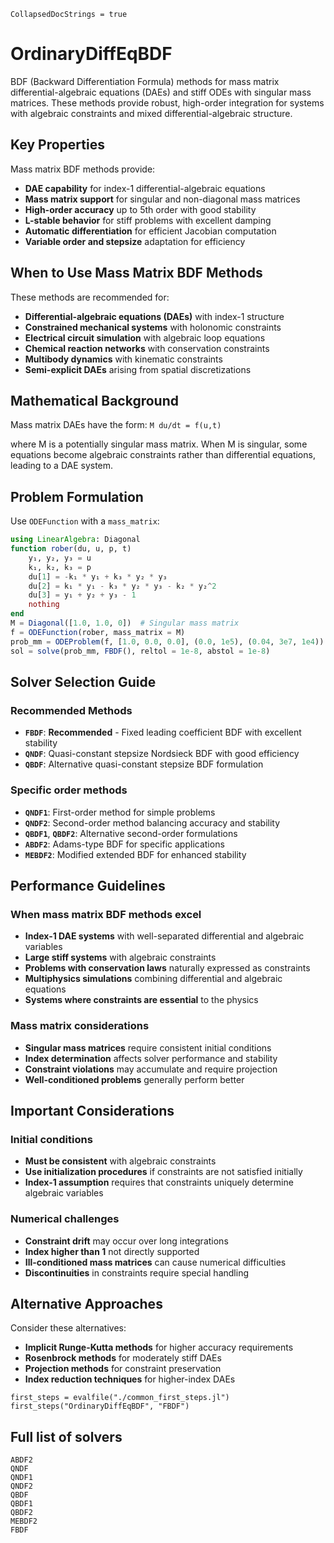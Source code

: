 ```@meta
CollapsedDocStrings = true
```

# OrdinaryDiffEqBDF

BDF (Backward Differentiation Formula) methods for mass matrix differential-algebraic equations (DAEs) and stiff ODEs with singular mass matrices. These methods provide robust, high-order integration for systems with algebraic constraints and mixed differential-algebraic structure.

## Key Properties

Mass matrix BDF methods provide:

  - **DAE capability** for index-1 differential-algebraic equations
  - **Mass matrix support** for singular and non-diagonal mass matrices
  - **High-order accuracy** up to 5th order with good stability
  - **L-stable behavior** for stiff problems with excellent damping
  - **Automatic differentiation** for efficient Jacobian computation
  - **Variable order and stepsize** adaptation for efficiency

## When to Use Mass Matrix BDF Methods

These methods are recommended for:

  - **Differential-algebraic equations (DAEs)** with index-1 structure
  - **Constrained mechanical systems** with holonomic constraints
  - **Electrical circuit simulation** with algebraic loop equations
  - **Chemical reaction networks** with conservation constraints
  - **Multibody dynamics** with kinematic constraints
  - **Semi-explicit DAEs** arising from spatial discretizations

## Mathematical Background

Mass matrix DAEs have the form:
`M du/dt = f(u,t)`

where M is a potentially singular mass matrix. When M is singular, some equations become algebraic constraints rather than differential equations, leading to a DAE system.

## Problem Formulation

Use `ODEFunction` with a `mass_matrix`:

```julia
using LinearAlgebra: Diagonal
function rober(du, u, p, t)
    y₁, y₂, y₃ = u
    k₁, k₂, k₃ = p
    du[1] = -k₁ * y₁ + k₃ * y₂ * y₃
    du[2] = k₁ * y₁ - k₃ * y₂ * y₃ - k₂ * y₂^2
    du[3] = y₁ + y₂ + y₃ - 1
    nothing
end
M = Diagonal([1.0, 1.0, 0])  # Singular mass matrix
f = ODEFunction(rober, mass_matrix = M)
prob_mm = ODEProblem(f, [1.0, 0.0, 0.0], (0.0, 1e5), (0.04, 3e7, 1e4))
sol = solve(prob_mm, FBDF(), reltol = 1e-8, abstol = 1e-8)
```

## Solver Selection Guide

### Recommended Methods

  - **`FBDF`**: **Recommended** - Fixed leading coefficient BDF with excellent stability
  - **`QNDF`**: Quasi-constant stepsize Nordsieck BDF with good efficiency
  - **`QBDF`**: Alternative quasi-constant stepsize BDF formulation

### Specific order methods

  - **`QNDF1`**: First-order method for simple problems
  - **`QNDF2`**: Second-order method balancing accuracy and stability
  - **`QBDF1`**, **`QBDF2`**: Alternative second-order formulations
  - **`ABDF2`**: Adams-type BDF for specific applications
  - **`MEBDF2`**: Modified extended BDF for enhanced stability

## Performance Guidelines

### When mass matrix BDF methods excel

  - **Index-1 DAE systems** with well-separated differential and algebraic variables
  - **Large stiff systems** with algebraic constraints
  - **Problems with conservation laws** naturally expressed as constraints
  - **Multiphysics simulations** combining differential and algebraic equations
  - **Systems where constraints are essential** to the physics

### Mass matrix considerations

  - **Singular mass matrices** require consistent initial conditions
  - **Index determination** affects solver performance and stability
  - **Constraint violations** may accumulate and require projection
  - **Well-conditioned problems** generally perform better

## Important Considerations

### Initial conditions

  - **Must be consistent** with algebraic constraints
  - **Use initialization procedures** if constraints are not satisfied initially
  - **Index-1 assumption** requires that constraints uniquely determine algebraic variables

### Numerical challenges

  - **Constraint drift** may occur over long integrations
  - **Index higher than 1** not directly supported
  - **Ill-conditioned mass matrices** can cause numerical difficulties
  - **Discontinuities** in constraints require special handling

## Alternative Approaches

Consider these alternatives:

  - **Implicit Runge-Kutta methods** for higher accuracy requirements
  - **Rosenbrock methods** for moderately stiff DAEs
  - **Projection methods** for constraint preservation
  - **Index reduction techniques** for higher-index DAEs

```@eval
first_steps = evalfile("./common_first_steps.jl")
first_steps("OrdinaryDiffEqBDF", "FBDF")
```

## Full list of solvers

```@docs; canonical=false
ABDF2
QNDF
QNDF1
QNDF2
QBDF
QBDF1
QBDF2
MEBDF2
FBDF
```
